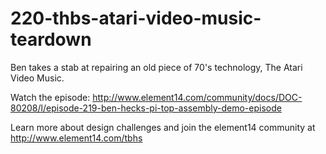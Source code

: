 # 220-thbs-atari-video-music-teardown

Ben takes a stab at repairing an old piece of 70's technology, The Atari Video Music.

Watch the episode: http://www.element14.com/community/docs/DOC-80208/l/episode-219-ben-hecks-pi-top-assembly-demo-episode

Learn more about design challenges and join the element14 community at http://www.element14.com/tbhs

